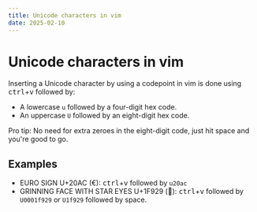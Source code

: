 ```yaml
---
title: Unicode characters in vim
date: 2025-02-10
---
```


# Unicode characters in vim

Inserting a Unicode character by using a codepoint in vim is done using
<kbd>ctrl</kbd>+<kbd>v</kbd> followed by:

- A lowercase `u` followed by a four-digit hex code.
- An uppercase `U` followed by an eight-digit hex code.

Pro tip: No need for extra zeroes in the eight-digit code, just hit space and
you're good to go.

## Examples

- EURO SIGN U+20AC (€): <kbd>ctrl</kbd>+<kbd>v</kbd> followed by `u20ac`
- GRINNING FACE WITH STAR EYES U+1F929 (🤩): <kbd>ctrl</kbd>+<kbd>v</kbd>
  followed by `U0001f929` or `U1f929` followed by space.
